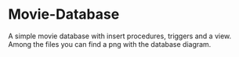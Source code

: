 # Movie-Database
A simple movie database with insert procedures, triggers and a view.
Among the files you can find a png with the database diagram.
